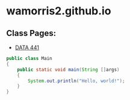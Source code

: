 # wamorris2.github.io

## Class Pages:
- [DATA 441](https://wamorris2.github.io/DATA441/)

```java
public class Main
{
    public static void main(String []args)
    {
        System.out.println("Hello, world!");
    }
}
```